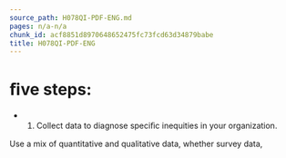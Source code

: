 ```yaml
---
source_path: H078QI-PDF-ENG.md
pages: n/a-n/a
chunk_id: acf8851d8970648652475fc73fcd63d34879babe
title: H078QI-PDF-ENG
---
```

# ﬁve steps:

- 1. Collect data to diagnose speciﬁc inequities in your organization.

Use a mix of quantitative and qualitative data, whether survey data,
